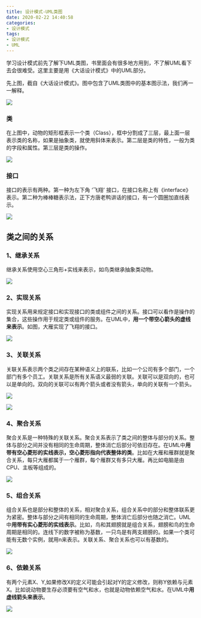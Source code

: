 ```yaml
---
title: 设计模式-UML类图
date: 2020-02-22 14:40:58
categories: 
- 设计模式
tags:
- 设计模式
- UML
---
```


学习设计模式前先了解下UML类图，书里面会有很多地方用到，不了解UML看下去会很难受。这里主要是用《大话设计模式》中的UML部分。



先上图，截自《大话设计模式》。图中包含了UML类图中的基本图示法，我们再一一解释。

![](每日设计模式-UML类图/UML-01.png)

### 类

在上图中，动物的矩形框表示一个类（Class），框中分割成了三层，最上面一层表示类的名称，如果是抽象类，就使用斜体来表示。第二层是类的特性，一般为类的字段和属性。第三层是类的操作。

![](每日设计模式-UML类图/UML-02.png)



### 接口

接口的表示有两种。第一种为左下角 ‘飞翔’ 接口，在接口名称上有《interface》表示。第二种为棒棒糖表示法，正下方唐老鸭讲话的接口，有一个圆圈加直线表示。

![](每日设计模式-UML类图/UML-03.png)

## 类之间的关系



### 1、继承关系

继承关系使用空心三角形+实线来表示，如鸟类继承抽象类动物。

![](每日设计模式-UML类图/UML-04.png)

### 2、实现关系

实现关系用来规定接口和实现接口的类或组件之间的关系。接口可以看作是操作的集合，这些操作用于规定类或组件的服务。在UML中，**用一个带空心箭头的虚线来表示**。如图，大雁实现了飞翔的接口。

![](每日设计模式-UML类图/UML-05.png)



### 3、关联关系

关联关系表示两个类之间存在某种语义上的联系，比如一个公司有多个部门，一个部门有多个员工。关联关系是所有关系语义最弱的关联。关联可以是双向的，也可以是单向的。双向的关联可以有两个箭头或者没有箭头，单向的关联有一个箭头。

![](每日设计模式-UML类图/UML-07.png)

![](每日设计模式-UML类图/UML-06.png)



### 4、聚合关系

聚合关系是一种特殊的关联关系。聚合关系表示了类之间的整体与部分的关系。整体与部分之间并没有相同的生命周期，整体消亡后部分可依旧存在。在UML中**用带有空心菱形的实线表示，空心菱形指向代表整体的类**。比如在大雁和雁群就是聚合关系，每只大雁都属于一个雁群，每个雁群又有多只大雁。再比如电脑是由CPU、主板等组成的。

![](每日设计模式-UML类图/UML-08.png)



### 5、组合关系

组合关系也是部分和整体的关系，相对聚合关系，组合关系中的部分和整体联系更为紧密。整体与部分之间有相同的生命周期，整体消亡后部分也随之消亡。UML中**用带有实心菱形的实线表示**。比如，鸟和其翅膀就是组合关系，翅膀和鸟的生命周期是相同的。连线下的数字被称为基数，一只鸟是有两支翅膀的。如果一个类可能有无数个实例，就用n来表示。关联关系、聚合关系也可以有基数的。

![](每日设计模式-UML类图/UML-09.png)



### 6、依赖关系

有两个元素X、Y,如果修改X的定义可能会引起对Y的定义修改，则称Y依赖与元素X。比如说动物要生存必须要有空气和水，也就是动物依赖空气和水。在UML中**用虚线箭头来表示**。

![](每日设计模式-UML类图/UML-10.png)

